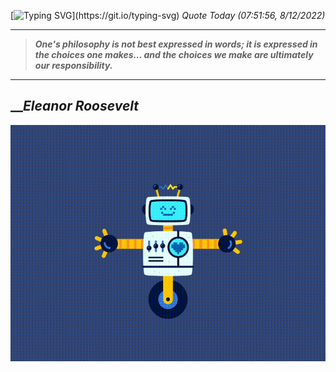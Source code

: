 [![Typing SVG](https://readme-typing-svg.herokuapp.com?font=Press+Start+2P&color=C2F784&size=35&width=900&height=100&lines=Hello+World%2C+I'm+Hung+!)](https://git.io/typing-svg) 
_Quote Today (07:51:56, 8/12/2022)_
___
>**_One's philosophy is not best expressed in words; it is expressed in the choices one makes... and the choices we make are ultimately our responsibility._**
___

## __**_Eleanor Roosevelt_**

![RobotDance](src/assets/images/robot-dancing-dribble.gif?style=center)
